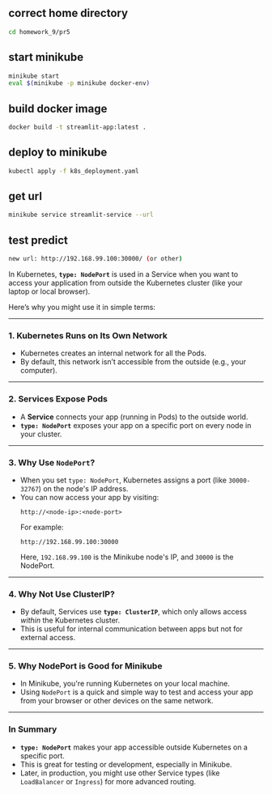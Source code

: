 ## correct home directory

```bash
cd homework_9/pr5
```

## start minikube

```bash
minikube start
eval $(minikube -p minikube docker-env)
```


## build docker image

```bash
docker build -t streamlit-app:latest .
```

## deploy to minikube

```bash
kubectl apply -f k8s_deployment.yaml
```

## get url

```bash
minikube service streamlit-service --url
```


## test predict

```bash
new url: http://192.168.99.100:30000/ (or other)
```




In Kubernetes, **`type: NodePort`** is used in a Service when you want to access your application from outside the Kubernetes cluster (like your laptop or local browser).

Here’s why you might use it in simple terms:

---

### **1. Kubernetes Runs on Its Own Network**
- Kubernetes creates an internal network for all the Pods.
- By default, this network isn’t accessible from the outside (e.g., your computer).

---

### **2. Services Expose Pods**
- A **Service** connects your app (running in Pods) to the outside world.
- **`type: NodePort`** exposes your app on a specific port on every node in your cluster.

---

### **3. Why Use `NodePort`?**
- When you set `type: NodePort`, Kubernetes assigns a port (like `30000-32767`) on the node's IP address.
- You can now access your app by visiting:
  ```
  http://<node-ip>:<node-port>
  ```
  For example:
  ```
  http://192.168.99.100:30000
  ```
  Here, `192.168.99.100` is the Minikube node's IP, and `30000` is the NodePort.

---

### **4. Why Not Use ClusterIP?**
- By default, Services use **`type: ClusterIP`**, which only allows access *within* the Kubernetes cluster.
- This is useful for internal communication between apps but not for external access.

---

### **5. Why NodePort is Good for Minikube**
- In Minikube, you're running Kubernetes on your local machine.
- Using `NodePort` is a quick and simple way to test and access your app from your browser or other devices on the same network.

---

### **In Summary**
- **`type: NodePort`** makes your app accessible outside Kubernetes on a specific port.
- This is great for testing or development, especially in Minikube. 
- Later, in production, you might use other Service types (like `LoadBalancer` or `Ingress`) for more advanced routing.